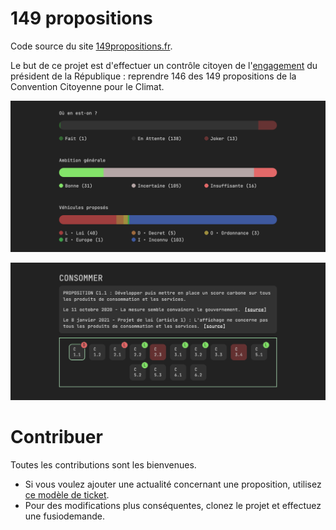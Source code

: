 # 149 propositions

Code source du site [149propositions.fr](https://www.149propositions.fr).

Le but de ce projet est d'effectuer un contrôle citoyen de l'[engagement](https://youtu.be/m0F-uslFshA?t=557) du président de la République : reprendre 146 des 149 propositions de la Convention Citoyenne pour le Climat.

![Progrès](src/misc/progres.png)

![Proposition C1.1](src/misc/c1-1.png)

# Contribuer

Toutes les contributions sont les bienvenues.

- Si vous voulez ajouter une actualité concernant une proposition, utilisez [ce modèle de ticket](https://github.com/yopox/149-propositions/issues/new?assignees=&labels=actualit%C3%A9&template=nouvelle-actualit-.md&title=).
- Pour des modifications plus conséquentes, clonez le projet et effectuez une fusiodemande.